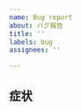 ```yaml
---
name: Bug report
about: バグ報告
title: ''
labels: bug
assignees: ''

---
```


## 症状

<!--
## 再現方法
1. 
-->

<!--
## 期待する挙動
-->

<!-- 
## スクリーンショット
-->

<!--
## 発生したOS・ブラウザ
// OS・ブラウザ依存のものなら書くこと。
 - Device: [e.g. iPhone6]
 - OS: [e.g. iOS8.1]
 - Browser: [e.g. Chrome, safari]
-->

<!-- 
## 参考リンク・補足
-->

